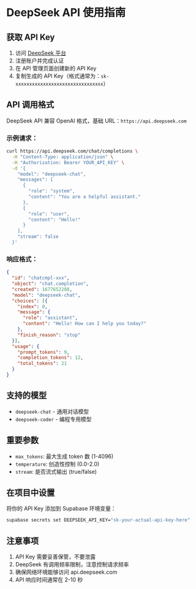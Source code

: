 # DeepSeek API 使用指南

## 获取 API Key

1. 访问 [DeepSeek 平台](https://platform.deepseek.com/)
2. 注册账户并完成认证
3. 在 API 管理页面创建新的 API Key
4. 复制生成的 API Key（格式通常为：`sk-xxxxxxxxxxxxxxxxxxxxxxxxxxxxxxxx`）

## API 调用格式

DeepSeek API 兼容 OpenAI 格式，基础 URL：`https://api.deepseek.com`

### 示例请求：

```bash
curl https://api.deepseek.com/chat/completions \
  -H "Content-Type: application/json" \
  -H "Authorization: Bearer YOUR_API_KEY" \
  -d '{
    "model": "deepseek-chat",
    "messages": [
      {
        "role": "system",
        "content": "You are a helpful assistant."
      },
      {
        "role": "user", 
        "content": "Hello!"
      }
    ],
    "stream": false
  }'
```

### 响应格式：

```json
{
  "id": "chatcmpl-xxx",
  "object": "chat.completion",
  "created": 1677652288,
  "model": "deepseek-chat",
  "choices": [{
    "index": 0,
    "message": {
      "role": "assistant",
      "content": "Hello! How can I help you today?"
    },
    "finish_reason": "stop"
  }],
  "usage": {
    "prompt_tokens": 9,
    "completion_tokens": 12,
    "total_tokens": 21
  }
}
```

## 支持的模型

- `deepseek-chat` - 通用对话模型
- `deepseek-coder` - 编程专用模型

## 重要参数

- `max_tokens`: 最大生成 token 数 (1-4096)
- `temperature`: 创造性控制 (0.0-2.0)
- `stream`: 是否流式输出 (true/false)

## 在项目中设置

将你的 API Key 添加到 Supabase 环境变量：

```bash
supabase secrets set DEEPSEEK_API_KEY="sk-your-actual-api-key-here"
```

## 注意事项

1. API Key 需要妥善保管，不要泄露
2. DeepSeek 有调用频率限制，注意控制请求频率
3. 确保网络环境能够访问 api.deepseek.com
4. API 响应时间通常在 2-10 秒